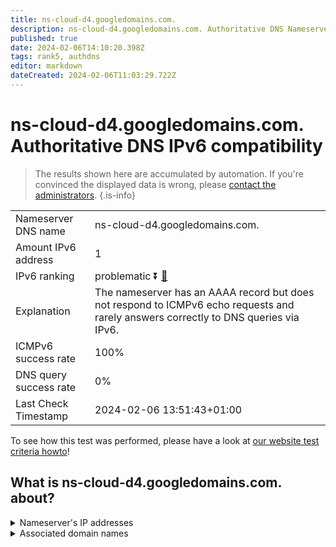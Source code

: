 ```yaml
---
title: ns-cloud-d4.googledomains.com.
description: ns-cloud-d4.googledomains.com. Authoritative DNS Nameserver IPv6 compatibility
published: true
date: 2024-02-06T14:10:20.398Z
tags: rank5, authdns
editor: markdown
dateCreated: 2024-02-06T11:03:29.722Z
---
```


# ns-cloud-d4.googledomains.com. Authoritative DNS IPv6 compatibility

> The results shown here are accumulated by automation. If you're convinced the displayed data is wrong, please [contact the administrators](/howto/chat). 
{.is-info}




|   |   |
| - | - |
| Nameserver DNS name | ns-cloud-d4.googledomains.com.
| Amount IPv6 address | 1
| IPv6 ranking | problematic :arrow_double_down: [🔗](/howto/ranking) |
| Explanation | The nameserver has an AAAA record but does not respond to ICMPv6 echo requests and rarely answers correctly to DNS queries via IPv6. |
| ICMPv6 success rate | 100%|
| DNS query success rate | 0% |
| Last Check Timestamp | 2024-02-06 13:51:43+01:00 |

To see how this test was performed, please have a look at [our website test criteria howto](/howto/testcriteria/authdns)!


## What is ns-cloud-d4.googledomains.com. about?




<details>
<summary>Nameserver's IP addresses</summary>

2001:4860:4802:38::6d

</details>



<details>
<summary>Associated domain names</summary>

www.voltdb.com

</details>
